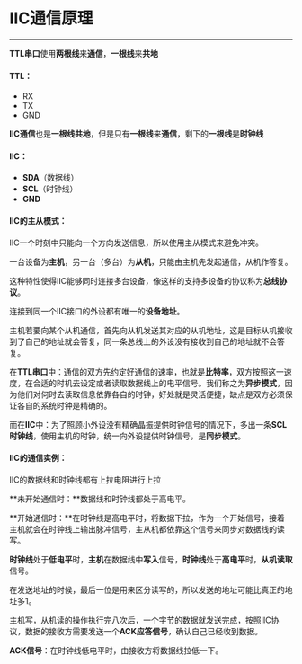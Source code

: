 # IIC通信原理
***
**TTL串口**使用**两根线**来**通信**，**一根线**来**共地**
#### TTL：
- RX
- TX
- GND


**IIC通信**也是**一根线共地**，但是只有**一根线**来**通信**，剩下的**一根线**是**时钟线**

#### IIC：
- **SDA**（数据线）
- **SCL**（时钟线）
- **GND**

#### IIC的主从模式：
IIC一个时刻中只能向一个方向发送信息，所以使用主从模式来避免冲突。

一台设备为**主机**，另一台（多台）为**从机**，只能由主机先发起通信，从机作答复。

这种特性使得IIC能够同时连接多台设备，像这样的支持多设备的协议称为**总线协议**。

连接到同一个IIC接口的外设都有唯一的**设备地址**。

主机若要向某个从机通信，首先向从机发送其对应的从机地址，这是目标从机接收到了自己的地址就会答复，同一条总线上的外设没有接收到自己的地址就不会答复。

在**TTL串口**中：通信的双方先约定好通信的速率，也就是**比特率**，双方按照这一速度，在合适的时机去设定或者读取数据线上的电平信号。我们称之为**异步模式**，因为他们对何时去读取信息依靠各自的时钟，好处就是灵活便捷，缺点是双方必须保证各自的系统时钟是精确的。

而在**IIC**中：为了照顾小外设没有精确晶振提供时钟信号的情况下，多出一条**SCL时钟线**，使用主机的时钟，统一向外设提供时钟信号，是**同步模式**。

#### IIC的通信实例：
IIC的数据线和时钟线都有上拉电阻进行上拉

**未开始通信时：**数据线和时钟线都处于高电平。

**开始通信时：**在时钟线是高电平时，将数据下拉，作为一个开始信号，接着主机就会在时钟线上输出脉冲信号，主从机都依靠这个信号来同步对数据线的读写。

**时钟线**处于**低电平**时，**主机**在数据线中**写入**信号，**时钟线**处于**高电平**时，**从机读取**信号。

在发送地址的时候，最后一位是用来区分读写的，所以发送的地址可能比真正的地址多1。

主机写，从机读的操作执行完八次后，一个字节的数据就发送完成，按照IIC协议，数据的接收方需要发送一个**ACK应答信号**，确认自己已经收到数据。

**ACK信号**：在时钟线低电平时，由接收方将数据线拉低一下。

